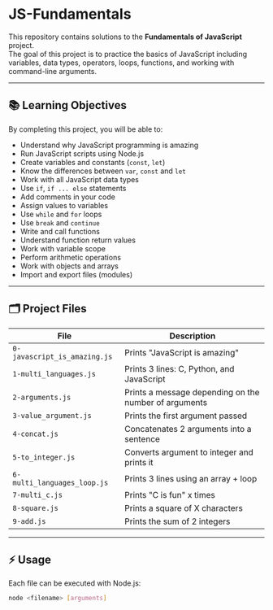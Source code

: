 # JS-Fundamentals

This repository contains solutions to the **Fundamentals of JavaScript** project.  
The goal of this project is to practice the basics of JavaScript including variables, data types, operators, loops, functions, and working with command-line arguments.

---

## 📚 Learning Objectives
By completing this project, you will be able to:

- Understand why JavaScript programming is amazing
- Run JavaScript scripts using Node.js
- Create variables and constants (`const`, `let`)
- Know the differences between `var`, `const` and `let`
- Work with all JavaScript data types
- Use `if`, `if ... else` statements
- Add comments in your code
- Assign values to variables
- Use `while` and `for` loops
- Use `break` and `continue`
- Write and call functions
- Understand function return values
- Work with variable scope
- Perform arithmetic operations
- Work with objects and arrays
- Import and export files (modules)

---

## 🗂 Project Files
| File | Description |
|------|-------------|
| `0-javascript_is_amazing.js` | Prints "JavaScript is amazing" |
| `1-multi_languages.js` | Prints 3 lines: C, Python, and JavaScript |
| `2-arguments.js` | Prints a message depending on the number of arguments |
| `3-value_argument.js` | Prints the first argument passed |
| `4-concat.js` | Concatenates 2 arguments into a sentence |
| `5-to_integer.js` | Converts argument to integer and prints it |
| `6-multi_languages_loop.js` | Prints 3 lines using an array + loop |
| `7-multi_c.js` | Prints "C is fun" x times |
| `8-square.js` | Prints a square of X characters |
| `9-add.js` | Prints the sum of 2 integers |

---

## ⚡ Usage
Each file can be executed with Node.js:

```bash
node <filename> [arguments]

